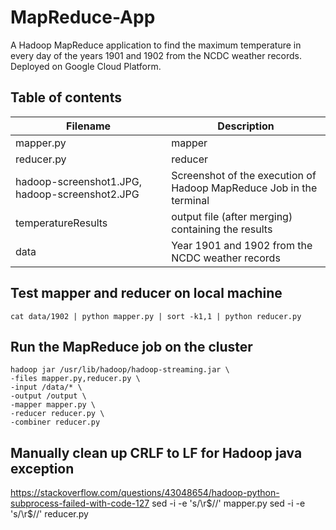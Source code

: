 # MapReduce-App
A Hadoop MapReduce application to find the maximum temperature in every day of the years 1901 and 1902 from the NCDC weather records. Deployed on Google Cloud Platform.

## Table of contents
| Filename      | Description |
| ----------- | ----------- |
| mapper.py      | mapper |
| reducer.py   | reducer |
| hadoop-screenshot1.JPG, hadoop-screenshot2.JPG | Screenshot of the execution of Hadoop MapReduce Job in the terminal |
| temperatureResults   | output file (after merging) containing the results |
| data   | Year 1901 and 1902 from the NCDC weather records |

## Test mapper and reducer on local machine
    cat data/1902 | python mapper.py | sort -k1,1 | python reducer.py

## Run the MapReduce job on the cluster
    hadoop jar /usr/lib/hadoop/hadoop-streaming.jar \
    -files mapper.py,reducer.py \
    -input /data/* \
    -output /output \
    -mapper mapper.py \
    -reducer reducer.py \
    -combiner reducer.py

## Manually clean up CRLF to LF for Hadoop java exception
https://stackoverflow.com/questions/43048654/hadoop-python-subprocess-failed-with-code-127
    sed -i -e 's/\r$//' mapper.py
    sed -i -e 's/\r$//' reducer.py